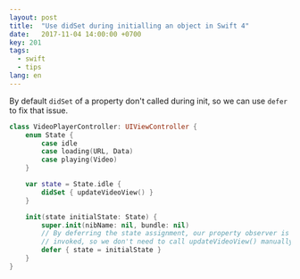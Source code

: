 ```yaml
---
layout: post
title:  "Use didSet during initialling an object in Swift 4"
date:   2017-11-04 14:00:00 +0700
key: 201
tags:
  - swift
  - tips
lang: en
---
```


By default `didSet` of a property  don't called during init, so we can use `defer` to fix that issue.
<!-- more -->
```swift
class VideoPlayerController: UIViewController {
    enum State {
        case idle
        case loading(URL, Data)
        case playing(Video)
    }

    var state = State.idle {
        didSet { updateVideoView() }
    }

    init(state initialState: State) {
        super.init(nibName: nil, bundle: nil)
        // By deferring the state assignment, our property observer is
        // invoked, so we don't need to call updateVideoView() manually.
        defer { state = initialState }
    }
}

```



